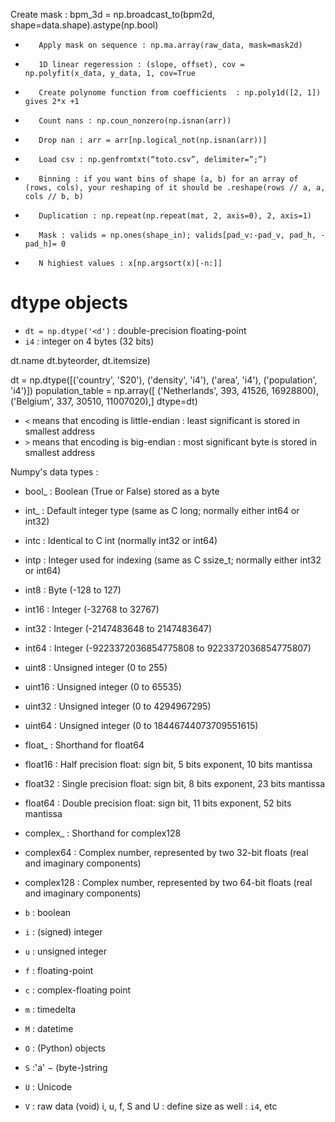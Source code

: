   Create mask : bpm_3d = np.broadcast_to(bpm2d, shape=data.shape).astype(np.bool)
-        Apply mask on sequence : np.ma.array(raw_data, mask=mask2d)
-        1D linear regeression : (slope, offset), cov = np.polyfit(x_data, y_data, 1, cov=True
-        Create polynome function from coefficients  : np.poly1d([2, 1]) gives 2*x +1
-        Count nans : np.coun_nonzero(np.isnan(arr))
-        Drop nan : arr = arr[np.logical_not(np.isnan(arr))]
-        Load csv : np.genfromtxt(“toto.csv”, delimiter=”;”)
-        Binning : if you want bins of shape (a, b) for an array of (rows, cols), your reshaping of it should be .reshape(rows // a, a, cols // b, b)
-        Duplication : np.repeat(np.repeat(mat, 2, axis=0), 2, axis=1)
-        Mask : valids = np.ones(shape_in); valids[pad_v:-pad_v, pad_h, -pad_h]= 0
-        N highiest values : x[np.argsort(x)[-n:]]



# dtype objects

 - `dt = np.dtype('<d')` : double-precision floating-point
 - `i4` : integer on 4 bytes (32 bits)
 
 dt.name  dt.byteorder, dt.itemsize)

dt = np.dtype([('country', 'S20'), ('density', 'i4'), ('area', 'i4'), ('population', 'i4')])
population_table = np.array([
    ('Netherlands', 393, 41526, 16928800),
    ('Belgium', 337, 30510, 11007020),]
    dtype=dt)
    
 - `<` means that encoding is little-endian : least significant is stored in smallest address
 - `>` means that encoding is big-endian : most significant byte is stored in smallest address
 
 
Numpy's data types : 
- bool_ : Boolean (True or False) stored as a byte 
- int_ : Default integer type (same as C long; normally either int64 or int32) 
- intc : Identical to C int (normally int32 or int64) 
- intp : Integer used for indexing (same as C ssize_t; normally either int32 or int64) 
- int8 : Byte (-128 to 127) 
- int16 : Integer (-32768 to 32767) 
- int32 : Integer (-2147483648 to 2147483647) 
- int64 : Integer (-9223372036854775808 to 9223372036854775807) 
- uint8 : Unsigned integer (0 to 255) 
- uint16 : Unsigned integer (0 to 65535) 
- uint32 : Unsigned integer (0 to 4294967295) 
- uint64 : Unsigned integer (0 to 18446744073709551615) 
- float_ : Shorthand for float64 
- float16 : Half precision float: sign bit, 5 bits exponent, 10 bits mantissa 
- float32 : Single precision float: sign bit, 8 bits exponent, 23 bits mantissa 
- float64 : Double precision float: sign bit, 11 bits exponent, 52 bits mantissa 
- complex_ : Shorthand for complex128 
- complex64 : Complex number, represented by two 32-bit floats (real and imaginary components)
- complex128 : Complex number, represented by two 64-bit floats (real and imaginary components)



 - `b` : boolean
 - `i` : (signed) integer
 - `u` : unsigned integer
 - `f` : floating-point
 - `c` : complex-floating point
 - `m` : timedelta
 - `M` : datetime
 - `O` : (Python) objects
 - `S` :'a' − (byte-)string
 - `U` : Unicode
 - `V` : raw data (void)
i, u, f, S and U : define size as well : `i4`, etc